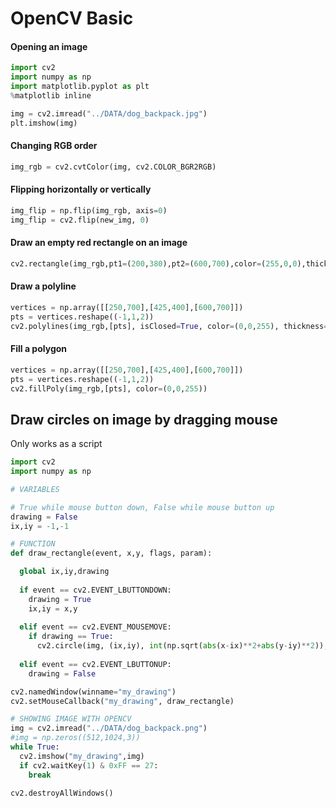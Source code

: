 # OpenCV Basic

#### Opening an image
``` python
import cv2
import numpy as np
import matplotlib.pyplot as plt
%matplotlib inline

img = cv2.imread("../DATA/dog_backpack.jpg")
plt.imshow(img)

```
#### Changing RGB order
```python
img_rgb = cv2.cvtColor(img, cv2.COLOR_BGR2RGB)
```

#### Flipping horizontally or vertically
```python
img_flip = np.flip(img_rgb, axis=0)
img_flip = cv2.flip(new_img, 0)
```

#### Draw an empty red rectangle on an image
```python
cv2.rectangle(img_rgb,pt1=(200,380),pt2=(600,700),color=(255,0,0),thickness=10)
```

#### Draw a polyline
```python
vertices = np.array([[250,700],[425,400],[600,700]])
pts = vertices.reshape((-1,1,2))
cv2.polylines(img_rgb,[pts], isClosed=True, color=(0,0,255), thickness=20)
```

#### Fill a polygon
```python
vertices = np.array([[250,700],[425,400],[600,700]])
pts = vertices.reshape((-1,1,2))
cv2.fillPoly(img_rgb,[pts], color=(0,0,255))
```

## Draw circles on image by dragging mouse
Only works as a script
```python
import cv2
import numpy as np

# VARIABLES

# True while mouse button down, False while mouse button up
drawing = False
ix,iy = -1,-1

# FUNCTION
def draw_rectangle(event, x,y, flags, param):

  global ix,iy,drawing
  
  if event == cv2.EVENT_LBUTTONDOWN:
    drawing = True
    ix,iy = x,y
    
  elif event == cv2.EVENT_MOUSEMOVE:
    if drawing == True:
      cv2.circle(img, (ix,iy), int(np.sqrt(abs(x-ix)**2+abs(y-iy)**2)), (0,0,255), -1)
  
  elif event == cv2.EVENT_LBUTTONUP:
    drawing = False

cv2.namedWindow(winname="my_drawing")
cv2.setMouseCallback("my_drawing", draw_rectangle)

# SHOWING IMAGE WITH OPENCV
img = cv2.imread("../DATA/dog_backpack.png")
#img = np.zeros((512,1024,3))
while True:
  cv2.imshow("my_drawing",img)  
  if cv2.waitKey(1) & 0xFF == 27:
    break

cv2.destroyAllWindows()
```